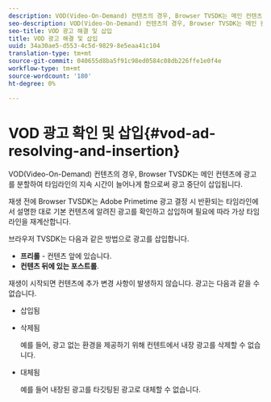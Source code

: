 ```yaml
---
description: VOD(Video-On-Demand) 컨텐츠의 경우, Browser TVSDK는 메인 컨텐츠에 광고를 분할하여 타임라인의 지속 시간이 늘어나게 함으로써 광고 중단이 삽입됩니다.
seo-description: VOD(Video-On-Demand) 컨텐츠의 경우, Browser TVSDK는 메인 컨텐츠에 광고를 분할하여 타임라인의 지속 시간이 늘어나게 함으로써 광고 중단이 삽입됩니다.
seo-title: VOD 광고 해결 및 삽입
title: VOD 광고 해결 및 삽입
uuid: 34a30ae5-d553-4c5d-9829-8e5eaa41c104
translation-type: tm+mt
source-git-commit: 040655d8ba5f91c98ed0584c08db226ffe1e0f4e
workflow-type: tm+mt
source-wordcount: '180'
ht-degree: 0%

---
```



# VOD 광고 확인 및 삽입{#vod-ad-resolving-and-insertion}

VOD(Video-On-Demand) 컨텐츠의 경우, Browser TVSDK는 메인 컨텐츠에 광고를 분할하여 타임라인의 지속 시간이 늘어나게 함으로써 광고 중단이 삽입됩니다.

재생 전에 Browser TVSDK는 Adobe Primetime 광고 결정 시 반환되는 타임라인에서 설명한 대로 기본 컨텐츠에 알려진 광고를 확인하고 삽입하며 필요에 따라 가상 타임라인을 재계산합니다.

브라우저 TVSDK는 다음과 같은 방법으로 광고를 삽입합니다.

* **프리롤** - 컨텐츠 앞에 있습니다.
* **컨텐츠 뒤에 있는 포스트롤**.

재생이 시작되면 컨텐츠에 추가 변경 사항이 발생하지 않습니다. 광고는 다음과 같을 수 없습니다.

* 삽입됨
* 삭제됨

   예를 들어, 광고 없는 환경을 제공하기 위해 컨텐트에서 내장 광고를 삭제할 수 없습니다.
* 대체됨

   예를 들어 내장된 광고를 타깃팅된 광고로 대체할 수 없습니다.


